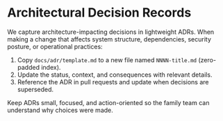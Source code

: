# Architectural Decision Records

We capture architecture-impacting decisions in lightweight ADRs. When making a change that affects system structure, dependencies, security posture, or operational practices:

1. Copy `docs/adr/template.md` to a new file named `NNNN-title.md` (zero-padded index).
2. Update the status, context, and consequences with relevant details.
3. Reference the ADR in pull requests and update when decisions are superseded.

Keep ADRs small, focused, and action-oriented so the family team can understand why choices were made.
